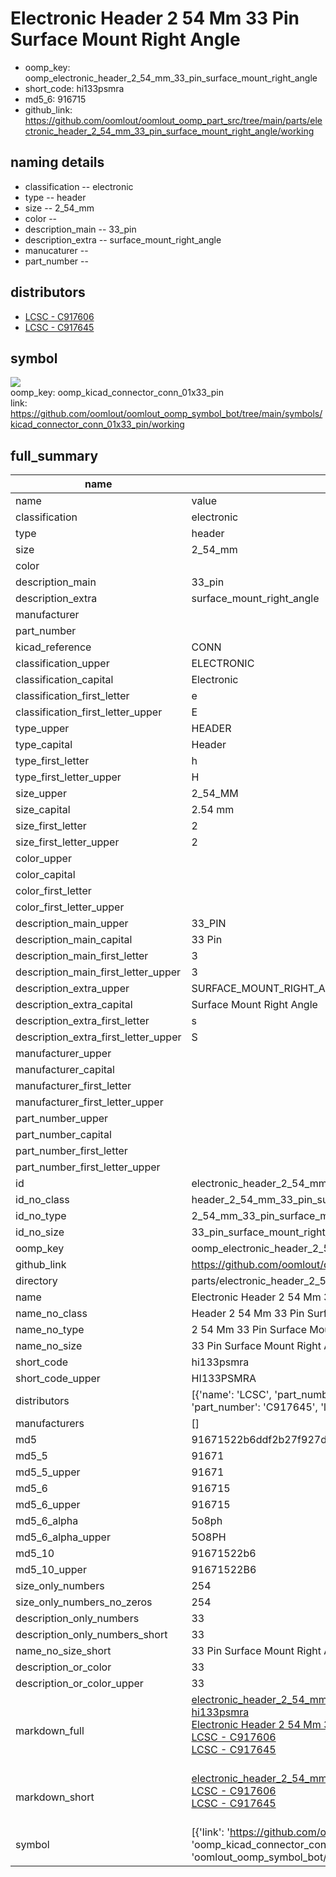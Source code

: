 # Electronic Header 2 54 Mm 33 Pin Surface Mount Right Angle

  
* oomp_key: oomp_electronic_header_2_54_mm_33_pin_surface_mount_right_angle 
* short_code: hi133psmra
* md5_6: 916715  
* github_link: https://github.com/oomlout/oomlout_oomp_part_src/tree/main/parts/electronic_header_2_54_mm_33_pin_surface_mount_right_angle/working  
## naming details
* classification -- electronic
* type -- header
* size -- 2_54_mm
* color -- 
* description_main -- 33_pin
* description_extra -- surface_mount_right_angle
* manucaturer -- 
* part_number -- 

## distributors
* [LCSC - C917606](https://lcsc.com/product-detail/C917606.html)   
* [LCSC - C917645](https://lcsc.com/product-detail/C917645.html)   


## symbol

![](symbol/{index}/working/working_600.png)  
oomp_key: oomp_kicad_connector_conn_01x33_pin  
link: https://github.com/oomlout/oomlout_oomp_symbol_bot/tree/main/symbols/kicad_connector_conn_01x33_pin/working  


## full_summary
| name | value | 
| --- | --- | 
| name | value | 
| classification | electronic | 
| type | header | 
| size | 2_54_mm | 
| color |  | 
| description_main | 33_pin | 
| description_extra | surface_mount_right_angle | 
| manufacturer |  | 
| part_number |  | 
| kicad_reference | CONN | 
| classification_upper | ELECTRONIC | 
| classification_capital | Electronic | 
| classification_first_letter | e | 
| classification_first_letter_upper | E | 
| type_upper | HEADER | 
| type_capital | Header | 
| type_first_letter | h | 
| type_first_letter_upper | H | 
| size_upper | 2_54_MM | 
| size_capital | 2.54 mm | 
| size_first_letter | 2 | 
| size_first_letter_upper | 2 | 
| color_upper |  | 
| color_capital |  | 
| color_first_letter |  | 
| color_first_letter_upper |  | 
| description_main_upper | 33_PIN | 
| description_main_capital | 33 Pin | 
| description_main_first_letter | 3 | 
| description_main_first_letter_upper | 3 | 
| description_extra_upper | SURFACE_MOUNT_RIGHT_ANGLE | 
| description_extra_capital | Surface Mount Right Angle | 
| description_extra_first_letter | s | 
| description_extra_first_letter_upper | S | 
| manufacturer_upper |  | 
| manufacturer_capital |  | 
| manufacturer_first_letter |  | 
| manufacturer_first_letter_upper |  | 
| part_number_upper |  | 
| part_number_capital |  | 
| part_number_first_letter |  | 
| part_number_first_letter_upper |  | 
| id | electronic_header_2_54_mm_33_pin_surface_mount_right_angle | 
| id_no_class | header_2_54_mm_33_pin_surface_mount_right_angle | 
| id_no_type | 2_54_mm_33_pin_surface_mount_right_angle | 
| id_no_size | 33_pin_surface_mount_right_angle | 
| oomp_key | oomp_electronic_header_2_54_mm_33_pin_surface_mount_right_angle | 
| github_link | https://github.com/oomlout/oomlout_oomp_part_src/tree/main/parts/electronic_header_2_54_mm_33_pin_surface_mount_right_angle/working | 
| directory | parts/electronic_header_2_54_mm_33_pin_surface_mount_right_angle | 
| name | Electronic Header 2 54 Mm 33 Pin Surface Mount Right Angle | 
| name_no_class | Header 2 54 Mm 33 Pin Surface Mount Right Angle | 
| name_no_type | 2 54 Mm 33 Pin Surface Mount Right Angle | 
| name_no_size | 33 Pin Surface Mount Right Angle | 
| short_code | hi133psmra | 
| short_code_upper | HI133PSMRA | 
| distributors | [{'name': 'LCSC', 'part_number': 'C917606', 'link': 'https://lcsc.com/product-detail/C917606.html', 'id': 'distributor_lcsc'}, {'name': 'LCSC', 'part_number': 'C917645', 'link': 'https://lcsc.com/product-detail/C917645.html', 'id': 'distributor_lcsc'}] | 
| manufacturers | [] | 
| md5 | 91671522b6ddf2b27f927d6a94622bfa | 
| md5_5 | 91671 | 
| md5_5_upper | 91671 | 
| md5_6 | 916715 | 
| md5_6_upper | 916715 | 
| md5_6_alpha | 5o8ph | 
| md5_6_alpha_upper | 5O8PH | 
| md5_10 | 91671522b6 | 
| md5_10_upper | 91671522B6 | 
| size_only_numbers | 254 | 
| size_only_numbers_no_zeros | 254 | 
| description_only_numbers | 33 | 
| description_only_numbers_short | 33 | 
| name_no_size_short | 33 Pin Surface Mount Right Angle | 
| description_or_color | 33 | 
| description_or_color_upper | 33 | 
| markdown_full | [electronic_header_2_54_mm_33_pin_surface_mount_right_angle](https://github.com/oomlout/oomlout_oomp_part_src/tree/main/parts/electronic_header_2_54_mm_33_pin_surface_mount_right_angle/working)<br>[hi133psmra](https://github.com/oomlout/oomlout_oomp_part_src/tree/main/parts/electronic_header_2_54_mm_33_pin_surface_mount_right_angle/working)<br>[Electronic Header 2 54 Mm 33 Pin Surface Mount Right Angle](https://github.com/oomlout/oomlout_oomp_part_src/tree/main/parts/electronic_header_2_54_mm_33_pin_surface_mount_right_angle/working)<br>[LCSC - C917606<br>](https://lcsc.com/product-detail/C917606.html)[LCSC - C917645<br>](https://lcsc.com/product-detail/C917645.html)<br> | 
| markdown_short | [electronic_header_2_54_mm_33_pin_surface_mount_right_angle](https://github.com/oomlout/oomlout_oomp_part_src/tree/main/parts/electronic_header_2_54_mm_33_pin_surface_mount_right_angle/working)<br>[LCSC - C917606<br>](https://lcsc.com/product-detail/C917606.html)[LCSC - C917645<br>](https://lcsc.com/product-detail/C917645.html)<br> | 
| symbol | [{'link': 'https://github.com/oomlout/oomlout_oomp_symbol_bot/tree/main/symbols/kicad_connector_conn_01x33_pin', 'oomp_key': 'oomp_kicad_connector_conn_01x33_pin', 'directory': 'oomlout_oomp_symbol_bot/symbols/kicad_connector_conn_01x33_pin//working/working.kicad_sym', 'index': 0}] | 
